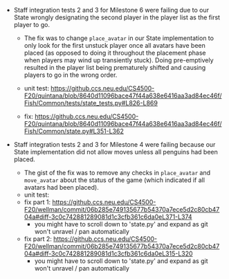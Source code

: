 - Staff integration tests 2 and 3 for Milestone 6 were failing due to our State wrongly designating the second player in the
player list as the first player to go.

    - The fix was to change `place_avatar` in our State implementation to only look for the first unstuck player once all 
avatars have been placed (as opposed to doing it throughout the placement phase when players may wind up transiently stuck).
Doing pre-emptively resulted in the player list being prematurely shifted and  causing players
to go in the wrong order.

    - unit test: https://github.ccs.neu.edu/CS4500-F20/quintana/blob/8640d11096bace47f44a638e6416aa3ad84ec46f/Fish/Common/tests/state_tests.py#L826-L869
    - fix: https://github.ccs.neu.edu/CS4500-F20/quintana/blob/8640d11096bace47f44a638e6416aa3ad84ec46f/Fish/Common/state.py#L351-L362
    
 
- Staff integration tests 2 and 3 for Milestone 4 were failing because our State implementation did not allow
moves unless all penguins had been placed.
    - The gist of the fix was to remove any checks in `place_avatar` and `move_avatar` about the status of the
    game (which indicated if all avatars had been placed).
    - unit test: 
    - fix part 1: https://github.ccs.neu.edu/CS4500-F20/wellman/commit/06b285e749135677b54370a7ece5d2c80cb4704a#diff-3c0c742881289081d1c3cfb361c6da0eL371-L374
        - you might have to scroll down to 'state.py' and expand as git won't unravel / pan automatically
    - fix part 2: https://github.ccs.neu.edu/CS4500-F20/wellman/commit/06b285e749135677b54370a7ece5d2c80cb4704a#diff-3c0c742881289081d1c3cfb361c6da0eL315-L320
        - you might have to scroll down to 'state.py' and expand as git won't unravel / pan automatically
